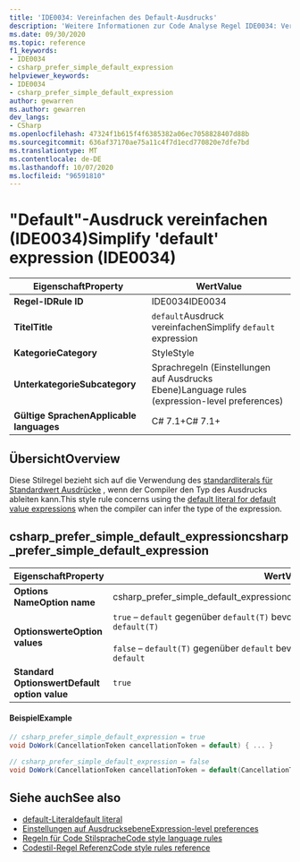 ```yaml
---
title: 'IDE0034: Vereinfachen des Default-Ausdrucks'
description: 'Weitere Informationen zur Code Analyse Regel IDE0034: Vereinfachen des Default-Ausdrucks'
ms.date: 09/30/2020
ms.topic: reference
f1_keywords:
- IDE0034
- csharp_prefer_simple_default_expression
helpviewer_keywords:
- IDE0034
- csharp_prefer_simple_default_expression
author: gewarren
ms.author: gewarren
dev_langs:
- CSharp
ms.openlocfilehash: 47324f1b615f4f6385382a06ec7058828407d88b
ms.sourcegitcommit: 636af37170ae75a11c4f7d1ecd770820e7dfe7bd
ms.translationtype: MT
ms.contentlocale: de-DE
ms.lasthandoff: 10/07/2020
ms.locfileid: "96591810"
---
```

# <a name="simplify-default-expression-ide0034"></a><span data-ttu-id="d9d36-103">"Default"-Ausdruck vereinfachen (IDE0034)</span><span class="sxs-lookup"><span data-stu-id="d9d36-103">Simplify 'default' expression (IDE0034)</span></span>

|<span data-ttu-id="d9d36-104">Eigenschaft</span><span class="sxs-lookup"><span data-stu-id="d9d36-104">Property</span></span>|<span data-ttu-id="d9d36-105">Wert</span><span class="sxs-lookup"><span data-stu-id="d9d36-105">Value</span></span>|
|-|-|
| <span data-ttu-id="d9d36-106">**Regel-ID**</span><span class="sxs-lookup"><span data-stu-id="d9d36-106">**Rule ID**</span></span> | <span data-ttu-id="d9d36-107">IDE0034</span><span class="sxs-lookup"><span data-stu-id="d9d36-107">IDE0034</span></span> |
| <span data-ttu-id="d9d36-108">**Titel**</span><span class="sxs-lookup"><span data-stu-id="d9d36-108">**Title**</span></span> | <span data-ttu-id="d9d36-109">`default`Ausdruck vereinfachen</span><span class="sxs-lookup"><span data-stu-id="d9d36-109">Simplify `default` expression</span></span> |
| <span data-ttu-id="d9d36-110">**Kategorie**</span><span class="sxs-lookup"><span data-stu-id="d9d36-110">**Category**</span></span> | <span data-ttu-id="d9d36-111">Style</span><span class="sxs-lookup"><span data-stu-id="d9d36-111">Style</span></span> |
| <span data-ttu-id="d9d36-112">**Unterkategorie**</span><span class="sxs-lookup"><span data-stu-id="d9d36-112">**Subcategory**</span></span> | <span data-ttu-id="d9d36-113">Sprachregeln (Einstellungen auf Ausdrucks Ebene)</span><span class="sxs-lookup"><span data-stu-id="d9d36-113">Language rules (expression-level preferences)</span></span> |
| <span data-ttu-id="d9d36-114">**Gültige Sprachen**</span><span class="sxs-lookup"><span data-stu-id="d9d36-114">**Applicable languages**</span></span> | <span data-ttu-id="d9d36-115">C# 7.1+</span><span class="sxs-lookup"><span data-stu-id="d9d36-115">C# 7.1+</span></span> |

## <a name="overview"></a><span data-ttu-id="d9d36-116">Übersicht</span><span class="sxs-lookup"><span data-stu-id="d9d36-116">Overview</span></span>

<span data-ttu-id="d9d36-117">Diese Stilregel bezieht sich auf die Verwendung des [standardliterals für Standardwert Ausdrücke](../../../csharp/language-reference/operators/default.md#default-literal) , wenn der Compiler den Typ des Ausdrucks ableiten kann.</span><span class="sxs-lookup"><span data-stu-id="d9d36-117">This style rule concerns using the [default literal for default value expressions](../../../csharp/language-reference/operators/default.md#default-literal) when the compiler can infer the type of the expression.</span></span>

## <a name="csharp_prefer_simple_default_expression"></a><span data-ttu-id="d9d36-118">csharp_prefer_simple_default_expression</span><span class="sxs-lookup"><span data-stu-id="d9d36-118">csharp_prefer_simple_default_expression</span></span>

|<span data-ttu-id="d9d36-119">Eigenschaft</span><span class="sxs-lookup"><span data-stu-id="d9d36-119">Property</span></span>|<span data-ttu-id="d9d36-120">Wert</span><span class="sxs-lookup"><span data-stu-id="d9d36-120">Value</span></span>|
|-|-|
| <span data-ttu-id="d9d36-121">**Options Name**</span><span class="sxs-lookup"><span data-stu-id="d9d36-121">**Option name**</span></span> | <span data-ttu-id="d9d36-122">csharp_prefer_simple_default_expression</span><span class="sxs-lookup"><span data-stu-id="d9d36-122">csharp_prefer_simple_default_expression</span></span>
| <span data-ttu-id="d9d36-123">**Optionswerte**</span><span class="sxs-lookup"><span data-stu-id="d9d36-123">**Option values**</span></span> | <span data-ttu-id="d9d36-124">`true` – `default` gegenüber `default(T)` bevorzugen.</span><span class="sxs-lookup"><span data-stu-id="d9d36-124">`true` - Prefer `default` over `default(T)`</span></span><br /><br /><span data-ttu-id="d9d36-125">`false` – `default(T)` gegenüber `default` bevorzugen.</span><span class="sxs-lookup"><span data-stu-id="d9d36-125">`false` - Prefer `default(T)` over `default`</span></span> |
| <span data-ttu-id="d9d36-126">**Standard Optionswert**</span><span class="sxs-lookup"><span data-stu-id="d9d36-126">**Default option value**</span></span> | `true` |

#### <a name="example"></a><span data-ttu-id="d9d36-127">Beispiel</span><span class="sxs-lookup"><span data-stu-id="d9d36-127">Example</span></span>

```csharp
// csharp_prefer_simple_default_expression = true
void DoWork(CancellationToken cancellationToken = default) { ... }

// csharp_prefer_simple_default_expression = false
void DoWork(CancellationToken cancellationToken = default(CancellationToken)) { ... }
```

## <a name="see-also"></a><span data-ttu-id="d9d36-128">Siehe auch</span><span class="sxs-lookup"><span data-stu-id="d9d36-128">See also</span></span>

- [<span data-ttu-id="d9d36-129">default-Literal</span><span class="sxs-lookup"><span data-stu-id="d9d36-129">default literal</span></span>](../../../csharp/language-reference/operators/default.md#default-literal)
- [<span data-ttu-id="d9d36-130">Einstellungen auf Ausdrucksebene</span><span class="sxs-lookup"><span data-stu-id="d9d36-130">Expression-level preferences</span></span>](expression-level-preferences.md)
- [<span data-ttu-id="d9d36-131">Regeln für Code Stilsprache</span><span class="sxs-lookup"><span data-stu-id="d9d36-131">Code style language rules</span></span>](language-rules.md)
- [<span data-ttu-id="d9d36-132">Codestil-Regel Referenz</span><span class="sxs-lookup"><span data-stu-id="d9d36-132">Code style rules reference</span></span>](index.md)

